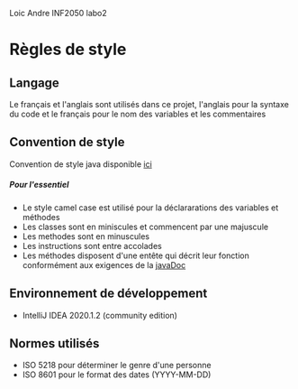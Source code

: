 Loic Andre
INF2050 labo2

# Règles de style


## Langage 
Le français et l'anglais sont utilisés dans ce projet, l'anglais pour la syntaxe du code et le français
pour le nom des variables et les commentaires


## Convention de style 
Convention de style java disponible [ici](https://www.oracle.com/java/technologies/javase/cod>)


##### Pour l'essentiel 
* Le style camel case est utilisé pour la déclararations des variables et méthodes
* Les classes sont en miniscules et commencent par une majuscule
* Les methodes sont en minuscules
* Les instructions sont entre accolades
* Les méthodes disposent d'une entête qui décrit leur fonction conformément aux exigences de la [javaDoc](https://do>)

## Environnement de développement
* IntelliJ IDEA 2020.1.2 (community edition)


## Normes utilisés
* ISO 5218 pour déterminer le genre d'une personne
* ISO 8601 pour le format des dates (YYYY-MM-DD)

